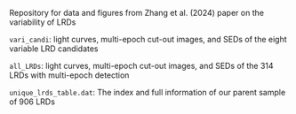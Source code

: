 Repository for data and figures from Zhang et al. (2024) paper on the variability of LRDs

`vari_candi`: light curves, multi-epoch cut-out images, and SEDs of the eight variable LRD candidates

`all_LRDs`: light curves, multi-epoch cut-out images, and SEDs of the 314 LRDs with multi-epoch detection

`unique_lrds_table.dat`: The index and full information of our parent sample of 906 LRDs
